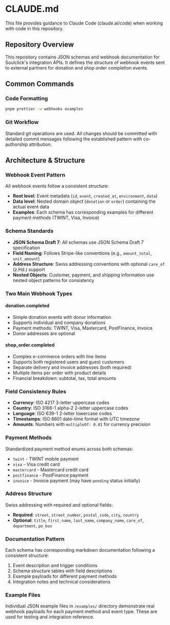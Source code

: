 # CLAUDE.md

This file provides guidance to Claude Code (claude.ai/code) when working with code in this repository.

## Repository Overview

This repository contains JSON schemas and webhook documentation for Soulclick's integration APIs. It defines the structure of webhook events sent to external partners for donation and shop order completion events.

## Common Commands

### Code Formatting
```bash
pnpm prettier -w webhooks examples
```

### Git Workflow
Standard git operations are used. All changes should be committed with detailed commit messages following the established pattern with co-authorship attribution.

## Architecture & Structure

### Webhook Event Pattern
All webhook events follow a consistent structure:
- **Root level**: Event metadata (`id`, `event`, `created_at`, `environment`, `data`)
- **Data level**: Nested domain object (`donation` or `order`) containing the actual event data
- **Examples**: Each schema has corresponding examples for different payment methods (TWINT, Visa, Invoice)

### Schema Standards
- **JSON Schema Draft 7**: All schemas use JSON Schema Draft 7 specification
- **Field Naming**: Follows Stripe-like conventions (e.g., `amount_total`, `unit_amount`)
- **Address Structure**: Swiss addressing conventions with optional `care_of` (z.Hd.) support
- **Nested Objects**: Customer, payment, and shipping information use nested object patterns for consistency

### Two Main Webhook Types

#### donation.completed
- Simple donation events with donor information
- Supports individual and company donations
- Payment methods: TWINT, Visa, Mastercard, PostFinance, Invoice
- Donor addresses are optional

#### shop_order.completed  
- Complex e-commerce orders with line items
- Supports both registered users and guest customers
- Separate delivery and invoice addresses (both required)
- Multiple items per order with product details
- Financial breakdown: subtotal, tax, total amounts

### Field Consistency Rules
- **Currency**: ISO 4217 3-letter uppercase codes
- **Country**: ISO 3166-1 alpha-2 2-letter uppercase codes  
- **Language**: ISO 639-1 2-letter lowercase codes
- **Timestamps**: ISO 8601 date-time format with UTC timezone
- **Amounts**: Numbers with `multipleOf: 0.01` for currency precision

### Payment Methods
Standardized payment method enums across both schemas:
- `twint` - TWINT mobile payment
- `visa` - Visa credit card
- `mastercard` - Mastercard credit card
- `postfinance` - PostFinance payment
- `invoice` - Invoice payment (may have `pending` status initially)

### Address Structure
Swiss addressing with required and optional fields:
- **Required**: `street`, `street_number`, `postal_code`, `city`, `country`
- **Optional**: `title`, `first_name`, `last_name`, `company_name`, `care_of`, `department`, `po_box`

### Documentation Pattern
Each schema has corresponding markdown documentation following a consistent structure:
1. Event description and trigger conditions
2. Schema structure tables with field descriptions
3. Example payloads for different payment methods
4. Integration notes and technical considerations

### Example Files
Individual JSON example files in `/examples/` directory demonstrate real webhook payloads for each payment method and event type. These are used for testing and integration reference.